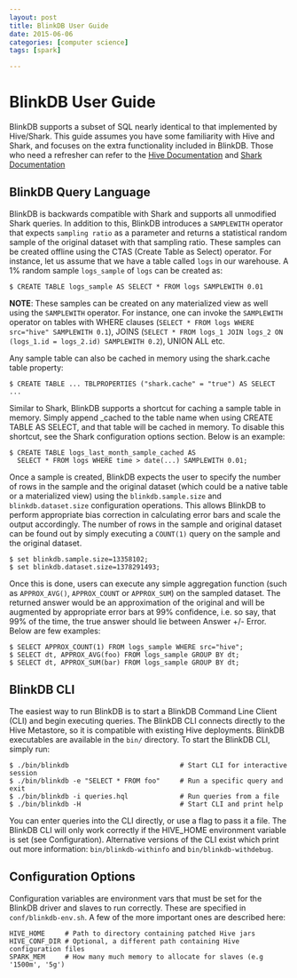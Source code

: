 ```yaml
---
layout: post
title: BlinkDB User Guide
date: 2015-06-06
categories: [computer science]
tags: [spark]

---
```



# BlinkDB User Guide 


BlinkDB supports a subset of SQL nearly identical to that implemented by
Hive/Shark. This guide assumes you have some familiarity with Hive and
Shark, and focuses on the extra functionality included in BlinkDB. Those
who need a refresher can refer to the [Hive
Documentation](https://cwiki.apache.org/confluence/display/Hive/Home)
and [Shark
Documentation](https://github.com/amplab/shark/wiki/Shark-User-Guide)

## BlinkDB Query Language

BlinkDB is backwards compatible with Shark and supports all unmodified
Shark queries. In addition to this, BlinkDB introduces a `SAMPLEWITH`
operator that expects `sampling ratio` as a parameter and returns a
statistical random sample of the original dataset with that sampling
ratio. These samples can be created offline using the CTAS (Create Table
as Select) operator. For instance, let us assume that we have a table
called `logs` in our warehouse. A 1% random sample `logs_sample` of
`logs` can be created as:

    $ CREATE TABLE logs_sample AS SELECT * FROM logs SAMPLEWITH 0.01

**NOTE**: These samples can be created on any materialized view as well
using the `SAMPLEWITH` operator. For instance, one can invoke the
`SAMPLEWITH` operator on tables with WHERE clauses
(`SELECT * FROM logs WHERE src="hive" SAMPLEWITH 0.1`), JOINS
(`SELECT * FROM logs_1 JOIN logs_2 ON (logs_1.id = logs_2.id) SAMPLEWITH 0.2`),
UNION ALL etc.

Any sample table can also be cached in memory using the shark.cache
table property:

    $ CREATE TABLE ... TBLPROPERTIES ("shark.cache" = "true") AS SELECT ...

Similar to Shark, BlinkDB supports a shortcut for caching a sample table
in memory. Simply append \_cached to the table name when using CREATE
TABLE AS SELECT, and that table will be cached in memory. To disable
this shortcut, see the Shark configuration options section. Below is an
example:

    $ CREATE TABLE logs_last_month_sample_cached AS
      SELECT * FROM logs WHERE time > date(...) SAMPLEWITH 0.01;

Once a sample is created, BlinkDB expects the user to specify the number
of rows in the sample and the original dataset (which could be a native
table or a materialized view) using the `blinkdb.sample.size` and
`blinkdb.dataset.size` configuration operations. This allows BlinkDB to
perform appropriate bias correction in calculating error bars and scale
the output accordingly. The number of rows in the sample and original
dataset can be found out by simply executing a `COUNT(1)` query on the
sample and the original dataset.

    $ set blinkdb.sample.size=13358102;
    $ set blinkdb.dataset.size=1378291493;

Once this is done, users can execute any simple aggregation function
(such as `APPROX_AVG()`, `APPROX_COUNT` or `APPROX_SUM`) on the sampled
dataset. The returned answer would be an approximation of the original
and will be augmented by appropriate error bars at 99% confidence, i.e.
so say, that 99% of the time, the true answer should lie between
Answer +/- Error. Below are few examples:

    $ SELECT APPROX_COUNT(1) FROM logs_sample WHERE src="hive";
    $ SELECT dt, APPROX_AVG(foo) FROM logs_sample GROUP BY dt;
    $ SELECT dt, APPROX_SUM(bar) FROM logs_sample GROUP BY dt;

## BlinkDB CLI

The easiest way to run BlinkDB is to start a BlinkDB Command Line Client
(CLI) and begin executing queries. The BlinkDB CLI connects directly to
the Hive Metastore, so it is compatible with existing Hive deployments.
BlinkDB executables are available in the `bin/` directory. To start the
BlinkDB CLI, simply run:

    $ ./bin/blinkdb                            # Start CLI for interactive session
    $ ./bin/blinkdb -e "SELECT * FROM foo"     # Run a specific query and exit
    $ ./bin/blinkdb -i queries.hql             # Run queries from a file
    $ ./bin/blinkdb -H                         # Start CLI and print help

You can enter queries into the CLI directly, or use a flag to pass it a
file. The BlinkDB CLI will only work correctly if the HIVE\_HOME
environment variable is set (see Configuration). Alternative versions of
the CLI exist which print out more information: `bin/blinkdb-withinfo`
and `bin/blinkdb-withdebug`.

## Configuration Options

Configuration variables are environment vars that must be set for the
BlinkDB driver and slaves to run correctly. These are specified in
`conf/blinkdb-env.sh`. A few of the more important ones are described
here:

    HIVE_HOME     # Path to directory containing patched Hive jars
    HIVE_CONF_DIR # Optional, a different path containing Hive configuration files 
    SPARK_MEM     # How many much memory to allocate for slaves (e.g '1500m', '5g')









